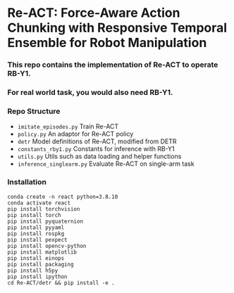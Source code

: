 # Re-ACT: Force-Aware Action Chunking with Responsive Temporal Ensemble for Robot Manipulation

### This repo contains the implementation of Re-ACT to operate RB-Y1.
### For real world task, you would also need RB-Y1.

### Repo Structure
- ``imitate_episodes.py`` Train Re-ACT
- ``policy.py`` An adaptor for Re-ACT policy
- ``detr`` Model definitions of Re-ACT, modified from DETR
- ``constants_rby1.py`` Constants for inference with RB-Y1
- ``utils.py`` Utils such as data loading and helper functions
- ``inference_singlearm.py`` Evaluate Re-ACT on single-arm task


### Installation

    conda create -n react python=3.8.10
    conda activate react
    pip install torchvision
    pip install torch
    pip install pyquaternion
    pip install pyyaml
    pip install rospkg
    pip install pexpect
    pip install opencv-python
    pip install matplotlib
    pip install einops
    pip install packaging
    pip install h5py
    pip install ipython
    cd Re-ACT/detr && pip install -e .
